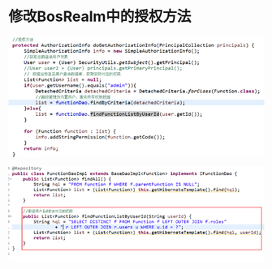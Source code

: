 # 修改BosRealm中的授权方法

![](../../../.gitbook/assets/image%20%2845%29.png)

![](../../../.gitbook/assets/image%20%28181%29.png)

